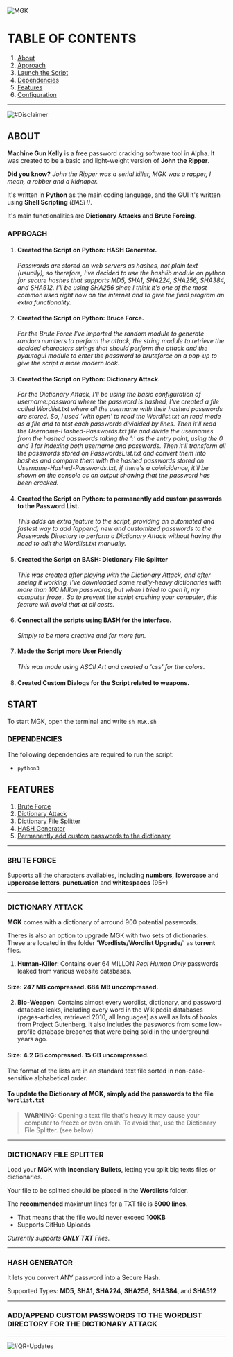 
![MGK](https://user-images.githubusercontent.com/59540565/202909145-17b11452-9393-46fb-9031-939a03ac7172.png)

# TABLE OF CONTENTS
1. [About](#about)
2. [Approach](#approach)
3. [Launch the Script](#start)
4. [Dependencies](#dependencies)
5. [Features](#features)
6. [Configuration](#configuration)


----

![#Disclaimer](https://user-images.githubusercontent.com/59540565/202909148-f8ace8b2-47c0-4eb8-97d1-0b3d0ab9e324.png)

## ABOUT
**Machine Gun Kelly** is a free password cracking software tool in Alpha.
It was created to be a basic and light-weight version of **John the Ripper**.

**Did you know?**
*John the Ripper was a serial killer, MGK was a rapper, I mean, a robber and a kidnaper.*
 
It's written in **Python** as the main coding language, and the GUI it's written using **Shell Scripting** *(BASH)*.
 
It's main functionalities are **Dictionary Attacks** and **Brute Forcing**.

### APPROACH

 1. #### Created the Script on **Python**: **HASH Generator**.
 	*Passwords are stored on web servers as hashes, not plain text (usually), so therefore, I've decided to use the hashlib module on python for secure hashes that supports MD5, SHA1, SHA224, SHA256, SHA384, and SHA512. I'll be using SHA256 since I think it's one of the most common used right now on the internet and to give the final program an extra functionality.*
 2. #### Created the Script on **Python**: **Bruce Force**.
 	*For the Brute Force I've imported the random module to generate random numbers to perform the attack, the string module to retrieve the decided characters strings that should perform the attack and the pyautogui module to enter the password to bruteforce on a pop-up to give the script a more modern look.*
 3. #### Created the Script on **Python**: **Dictionary Attack**.
	*For the Dictionary Attack, I'll be using the basic configuration of username:password where the password is hashed, I've created a file called Wordlist.txt where all the username with their hashed passwords are stored. So, I used 'with open' to read the Wordlist.txt on read mode as a file and to test each passwords dividided by lines. Then it'll read the Username-Hashed-Passwords.txt file and divide the usernames from the hashed passwords taking the ':' as the entry point, using the 0 and 1 for indexing both username and passwords. Then it'll transform all the passwords stored on PasswordsList.txt and convert them into hashes and compare them with the hashed passwords stored on Username-Hashed-Passwords.txt, if there's a coinicidence, it'll be shown on the console as an output showing that the password has been cracked.*
 4. #### Created the Script on **Python**: to **permanently add custom passwords** to the Password List.
	 *This adds an extra feature to the script, providing an automated and fastest way to add (append) new and customized passwords to the Passwords Directory to perform a Dictionary Attack without having the need to edit the Wordlist.txt manually.*
 6. #### Created the Script on **BASH**: **Dictionary File Splitter** 
	*This was created after playing with the Dictionary Attack, and after seeing it working, I've downloaded some really-heavy dictionaries with more than 100 MIllon passwords, but when I tried to open it, my computer froze,. So to prevent the script crashing your computer, this feature will avoid that at all costs.*
 7. #### Connect all the scripts using **BASH** for the interface.
	 *Simply to be more creative and for more fun.*
 8. #### Made the Script more User Friendly
	 *This was made using ASCII Art and created a 'css' for the colors.*
 9. #### Created Custom Dialogs for the Script related to weapons.



## START
To start MGK, open the terminal and write `sh MGK.sh`

### DEPENDENCIES
The following dependencies are required to run the script:

 - `python3`
 

## FEATURES

1. [Brute Force](#brute-force)
2. [Dictionary Attack](#dictionary-attack)
3. [Dictionary File Splitter](#third-example)
4. [HASH Generator](#hash-generator)
5. [Permanently add custom passwords to the dictionary](#addappend-custom-passwords-to-the-wordlist-directory-for-the-dictionary-attack)

---

### BRUTE FORCE

Supports all the characters availables, including **numbers**, **lowercase** and **uppercase letters**, **punctuation** and **whitespaces** (95+)

---
    
### DICTIONARY ATTACK
 
**MGK** comes with a dictionary of arround 900 potential passwords. 
 
 Theres is also an option to upgrade MGK with two sets of dictionaries.
 These are located in the folder '**Wordlists/Wordlist Upgrade/**' as **torrent** files.
 
1. **Human-Killer**: Contains over 64 MILLON *Real Human Only* passwords leaked from various website databases.
#### Size: 247 MB compressed. 684 MB uncompressed. 
2. **Bio-Weapon**: Contains almost every wordlist, dictionary, and password database leaks, including every word in the Wikipedia databases (pages-articles, retrieved 2010, all languages) as well as lots of books from Project Gutenberg. It also includes the passwords from some low-profile database breaches that were being sold in the underground years ago.
#### Size: 4.2 GB compressed. 15 GB uncompressed. 

The format of the lists are in an standard text file sorted in non-case-sensitive alphabetical order. 


#### To update the Dictionary of MGK, simply add the passwords to the file `Wordlist.txt`

> **WARNING:** 
> Opening a text file that's heavy it may cause your computer to freeze or even crash.
>To avoid that, use the Dictionary File Splitter. (see below)

---

### DICTIONARY FILE SPLITTER
Load your **MGK** with **Incendiary Bullets**, letting you split big texts files or dictionaries.

Your file to be splitted should be placed in the **Wordlists** folder.

The **recommended** maximum lines for a TXT file is **5000 lines**.

 - That means that the file would never exceed **100KB** 
 - Supports GitHub Uploads

*Currently supports **ONLY TXT** Files.*

---

### HASH GENERATOR
It lets you convert ANY password into a Secure Hash.

Supported Types: **MD5**, **SHA1**, **SHA224**, **SHA256**, **SHA384**, and **SHA512**

---

### ADD/APPEND CUSTOM PASSWORDS TO THE WORDLIST DIRECTORY FOR THE DICTIONARY ATTACK

---


![#QR-Updates](https://user-images.githubusercontent.com/59540565/202909147-18280669-b8f3-406e-9c46-f616403a2c62.png)


